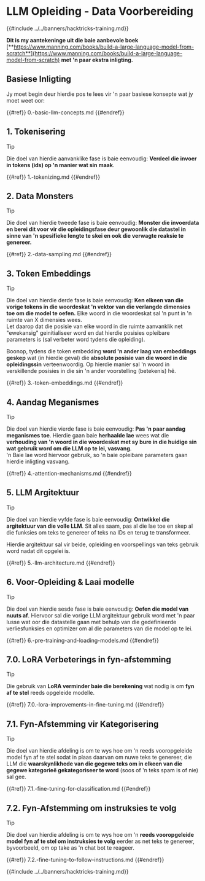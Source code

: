 # LLM Opleiding - Data Voorbereiding

{{#include ../../banners/hacktricks-training.md}}

**Dit is my aantekeninge uit die baie aanbevole boek** [**https://www.manning.com/books/build-a-large-language-model-from-scratch**](https://www.manning.com/books/build-a-large-language-model-from-scratch) **met 'n paar ekstra inligting.**

## Basiese Inligting

Jy moet begin deur hierdie pos te lees vir 'n paar basiese konsepte wat jy moet weet oor:


{{#ref}}
0.-basic-llm-concepts.md
{{#endref}}

## 1. Tokenisering

> [!TIP]
> Die doel van hierdie aanvanklike fase is baie eenvoudig: **Verdeel die invoer in tokens (ids) op 'n manier wat sin maak**.


{{#ref}}
1.-tokenizing.md
{{#endref}}

## 2. Data Monsters

> [!TIP]
> Die doel van hierdie tweede fase is baie eenvoudig: **Monster die invoerdata en berei dit voor vir die opleidingsfase deur gewoonlik die datastel in sinne van 'n spesifieke lengte te skei en ook die verwagte reaksie te genereer.**


{{#ref}}
2.-data-sampling.md
{{#endref}}

## 3. Token Embeddings

> [!TIP]
> Die doel van hierdie derde fase is baie eenvoudig: **Ken elkeen van die vorige tokens in die woordeskat 'n vektor van die verlangde dimensies toe om die model te oefen.** Elke woord in die woordeskat sal 'n punt in 'n ruimte van X dimensies wees.\
> Let daarop dat die posisie van elke woord in die ruimte aanvanklik net "ewekansig" geinitialiseer word en dat hierdie posisies opleibare parameters is (sal verbeter word tydens die opleiding).
>
> Boonop, tydens die token embedding **word 'n ander laag van embeddings geskep** wat (in hierdie geval) die **absolute posisie van die woord in die opleidingssin** verteenwoordig. Op hierdie manier sal 'n woord in verskillende posisies in die sin 'n ander voorstelling (betekenis) hê.


{{#ref}}
3.-token-embeddings.md
{{#endref}}

## 4. Aandag Meganismes

> [!TIP]
> Die doel van hierdie vierde fase is baie eenvoudig: **Pas 'n paar aandag meganismes toe**. Hierdie gaan baie **herhaalde lae** wees wat die **verhouding van 'n woord in die woordeskat met sy bure in die huidige sin wat gebruik word om die LLM op te lei, vasvang**.\
> 'n Baie lae word hiervoor gebruik, so 'n baie opleibare parameters gaan hierdie inligting vasvang.


{{#ref}}
4.-attention-mechanisms.md
{{#endref}}

## 5. LLM Argitektuur

> [!TIP]
> Die doel van hierdie vyfde fase is baie eenvoudig: **Ontwikkel die argitektuur van die volle LLM**. Sit alles saam, pas al die lae toe en skep al die funksies om teks te genereer of teks na IDs en terug te transformeer.
>
> Hierdie argitektuur sal vir beide, opleiding en voorspellings van teks gebruik word nadat dit opgelei is.


{{#ref}}
5.-llm-architecture.md
{{#endref}}

## 6. Voor-Opleiding & Laai modelle

> [!TIP]
> Die doel van hierdie sesde fase is baie eenvoudig: **Oefen die model van nuuts af**. Hiervoor sal die vorige LLM argitektuur gebruik word met 'n paar lusse wat oor die datastelle gaan met behulp van die gedefinieerde verliesfunksies en optimizer om al die parameters van die model op te lei.


{{#ref}}
6.-pre-training-and-loading-models.md
{{#endref}}

## 7.0. LoRA Verbeterings in fyn-afstemming

> [!TIP]
> Die gebruik van **LoRA verminder baie die berekening** wat nodig is om **fyn af te stel** reeds opgeleide modelle.


{{#ref}}
7.0.-lora-improvements-in-fine-tuning.md
{{#endref}}

## 7.1. Fyn-Afstemming vir Kategorisering

> [!TIP]
> Die doel van hierdie afdeling is om te wys hoe om 'n reeds vooropgeleide model fyn af te stel sodat in plaas daarvan om nuwe teks te genereer, die LLM die **waarskynlikhede van die gegewe teks om in elkeen van die gegewe kategorieë gekategoriseer te word** (soos of 'n teks spam is of nie) sal gee.


{{#ref}}
7.1.-fine-tuning-for-classification.md
{{#endref}}

## 7.2. Fyn-Afstemming om instruksies te volg

> [!TIP]
> Die doel van hierdie afdeling is om te wys hoe om 'n **reeds vooropgeleide model fyn af te stel om instruksies te volg** eerder as net teks te genereer, byvoorbeeld, om op take as 'n chat bot te reageer.


{{#ref}}
7.2.-fine-tuning-to-follow-instructions.md
{{#endref}}

{{#include ../../banners/hacktricks-training.md}}
